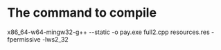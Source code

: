 # The command to compile 
x86_64-w64-mingw32-g++ --static -o pay.exe full2.cpp resources.res -fpermissive -lws2_32
